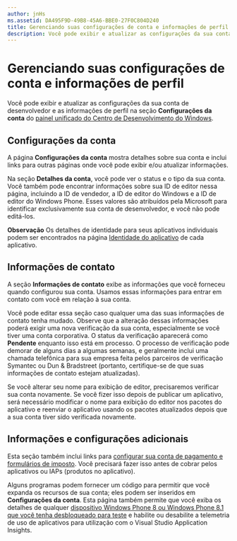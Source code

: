 ```yaml
---
author: jnHs
ms.assetid: DA495F9D-49B8-45A6-BBE0-27F0C804D240
title: Gerenciando suas configurações de conta e informações de perfil
description: Você pode exibir e atualizar as configurações da sua conta de desenvolvedor e as informações de perfil na seção Configurações da conta do painel unificado do Centro de Desenvolvimento do Windows.
---
```

# Gerenciando suas configurações de conta e informações de perfil

Você pode exibir e atualizar as configurações da sua conta de desenvolvedor e as informações de perfil na seção **Configurações da conta** do [painel unificado do Centro de Desenvolvimento do Windows](https://msdn.microsoft.com/library/windows/apps/Mt169843).

## Configurações da conta

A página **Configurações da conta** mostra detalhes sobre sua conta e inclui links para outras páginas onde você pode exibir e/ou atualizar informações.

Na seção **Detalhes da conta**, você pode ver o status e o tipo da sua conta. Você também pode encontrar informações sobre sua ID de editor nessa página, incluindo a ID de vendedor, a ID de editor do Windows e a ID de editor do Windows Phone. Esses valores são atribuídos pela Microsoft para identificar exclusivamente sua conta de desenvolvedor, e você não pode editá-los.

**Observação**  Os detalhes de identidade para seus aplicativos individuais podem ser encontrados na página [Identidade do aplicativo](https://msdn.microsoft.com/library/windows/apps/Mt148561) de cada aplicativo.

## Informações de contato

A seção **Informações de contato** exibe as informações que você forneceu quando configurou sua conta. Usamos essas informações para entrar em contato com você em relação à sua conta.

Você pode editar essa seção caso qualquer uma das suas informações de contato tenha mudado. Observe que a alteração dessas informações poderá exigir uma nova verificação da sua conta, especialmente se você tiver uma conta corporativa. O status da verificação aparecerá como **Pendente** enquanto isso está em processo. O processo de verificação pode demorar de alguns dias a algumas semanas, e geralmente inclui uma chamada telefônica para sua empresa feita pelos parceiros de verificação Symantec ou Dun & Bradstreet (portanto, certifique-se de que suas informações de contato estejam atualizadas).

Se você alterar seu nome para exibição de editor, precisaremos verificar sua conta novamente. Se você fizer isso depois de publicar um aplicativo, será necessário modificar o nome para exibição do editor nos pacotes do aplicativo e reenviar o aplicativo usando os pacotes atualizados depois que a sua conta tiver sido verificada novamente.

## Informações e configurações adicionais

Esta seção também inclui links para [configurar sua conta de pagamento e formulários de imposto](https://msdn.microsoft.com/library/windows/apps/Bg124529). Você precisará fazer isso antes de cobrar pelos aplicativos ou IAPs (produtos no aplicativo).

Alguns programas podem fornecer um código para permitir que você expanda os recursos de sua conta; eles podem ser inseridos em **Configurações da conta**. Esta página também permite que você exiba os detalhes de qualquer [dispositivo Windows Phone 8 ou Windows Phone 8.1 que você tenha desbloqueado para teste](http://go.microsoft.com/fwlink/p/?LinkId=533897) e habilite ou desabilite a telemetria de uso de aplicativos para utilização com o Visual Studio Application Insights.



<!--HONumber=May16_HO2-->



